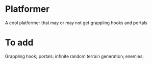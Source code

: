 # Platformer
A cool platformer that may or may not get grappling hooks and portals

# To add
Grappling hook;
portals;
infinite random terrain generation;
enemies;
